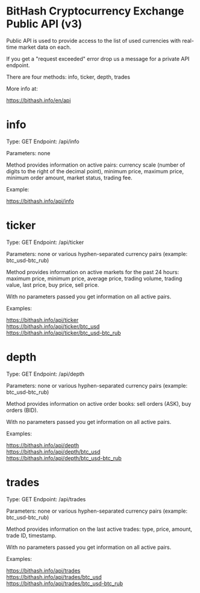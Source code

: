 # BitHash Cryptocurrency Exchange Public API (v3)

Public API is used to provide access to the list of used currencies with real-time market data on each.

If you get a "request exceeded" error drop us a message for a private API endpoint.

There are four methods: info, ticker, depth, trades

More info at:  
  
https://bithash.info/en/api 

# info

Type: GET
Endpoint: /api/info

Parameters: none

Method provides information on active pairs: currency scale (number of digits to the right of the decimal point), minimum price, maximum price, minimum order amount, market status, trading fee.

Example:

https://bithash.info/api/info

# ticker

Type: GET
Endpoint: /api/ticker

Parameters: none or various hyphen-separated currency pairs (example: btc_usd-btc_rub)

Method provides information on active markets for the past 24 hours: maximum price, minimum price, average price, trading volume, trading value, last price, buy price, sell price.

With no parameters passed you get information on all active pairs.

Examples:

https://bithash.info/api/ticker  
https://bithash.info/api/ticker/btc_usd     
https://bithash.info/api/ticker/btc_usd-btc_rub  

# depth

Type: GET
Endpoint: /api/depth

Parameters: none or various hyphen-separated currency pairs (example: btc_usd-btc_rub)

Method provides information on active order books: sell orders (ASK), buy orders (BID).

With no parameters passed you get information on all active pairs.

Examples:

https://bithash.info/api/depth  
https://bithash.info/api/depth/btc_usd  
https://bithash.info/api/depth/btc_usd-btc_rub  

# trades

Type: GET
Endpoint: /api/trades

Parameters: none or various hyphen-separated currency pairs (example: btc_usd-btc_rub)

Method provides information on the last active trades: type, price, amount, trade ID, timestamp.

With no parameters passed you get information on all active pairs.

Examples:

https://bithash.info/api/trades  
https://bithash.info/api/trades/btc_usd  
https://bithash.info/api/trades/btc_usd-btc_rub  
